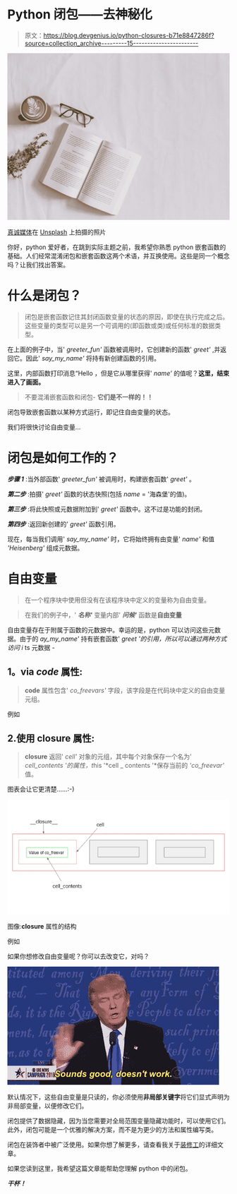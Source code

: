 # Python 闭包——去神秘化

> 原文：<https://blog.devgenius.io/python-closures-b71e8847286f?source=collection_archive---------15----------------------->

![](img/c3b4e0750f6bbb1e52e2c1f678f20cc2.png)

[真诚媒体](https://unsplash.com/@sincerelymedia?utm_source=medium&utm_medium=referral)在 [Unsplash](https://unsplash.com?utm_source=medium&utm_medium=referral) 上拍摄的照片

你好，python 爱好者，在跳到实际主题之前，我希望你熟悉 python 嵌套函数的基础。人们经常混淆闭包和嵌套函数这两个术语，并互换使用。这些是同一个概念吗？让我们找出答案。

# 什么是闭包？

> 闭包是嵌套函数记住其封闭函数变量的状态的原因，即使在执行完成之后。这些变量的类型可以是另一个可调用的(即函数或类)或任何标准的数据类型。

在上面的例子中，当' *greeter_fun'* 函数被调用时，它创建新的函数' *greet'* ,并返回它。因此' *say_my_name'* 将持有新创建函数的引用。

这里，内部函数打印消息“Hello <name>，但是它从哪里获得' *name'* 的值呢？**这里，结束进入了画面。**</name>

> 不要混淆嵌套函数和闭包- **它们是不一样的！！**

闭包导致嵌套函数以某种方式运行，即记住自由变量的状态。

我们将很快讨论自由变量…

# 闭包是如何工作的？

***步骤 1*** :当外部函数' *greeter_fun'* 被调用时，构建嵌套函数' *greet'* 。

***第二步*** :拍摄' *greet'* 函数的状态快照(包括 *name* = '海森堡'的值)。

***第三步*** :将此快照或元数据附加到' *greet'* 函数中。这不过是功能的封闭。

***第四步*** :返回新创建的' *greet'* 函数引用。

现在，每当我们调用' *say_my_name'* 时，它将始终拥有由变量' *name'* 和值 *'Heisenberg'* 组成元数据。

# 自由变量

> 在一个程序块中使用但没有在该程序块中定义的变量称为自由变量。

> 在我们的例子中，' ***名称'*** 变量内部' ***问候'*** 函数是**自由变量**

自由变量存在于附属于函数的元数据中。幸运的是，python 可以访问这些元数据。由于的 *ay_my_name'* 持有嵌套函数' *greet '的引用，所以可以通过两种方式访问 i* ts 元数据 *-*

## **1。via *__code__* 属性:**

> __code__ 属性包含' *co_freevars'* 字段，该字段是在代码块中定义的自由变量元组。

例如

## 2.使用 __closure__ 属性:

> __closure__ 返回' *cell'* 对象的元组，其中每个对象保存一个名为' *cell_contents '的属性，t*his '*cell _ contents '*保存当前的 *'co_freevar'* 值。

图表会让它更清楚……:-)

![](img/47f79d6479e0da57f9f89776d7448500.png)

图像:__closure__ 属性的结构

例如

如果你想修改自由变量呢？你可以去改变它，对吗？

![](img/fc0b0e0a7bccc642945dcefeb5d69945.png)

默认情况下，这些自由变量是只读的，你必须使用**非局部关键字**将它们显式声明为非局部变量，以便修改它们。

闭包提供了数据隐藏，因为当您需要对全局范围变量隐藏功能时，可以使用它们。此外，闭包可能是一个优雅的解决方案，而不是为更少的方法和属性编写类。

闭包在装饰者中被广泛使用。如果你想了解更多，请查看我关于[装修工](https://medium.com/analytics-vidhya/python-decorators-a-weapon-to-be-mastered-be310b519ac5)的详细文章。

如果您读到这里，我希望这篇文章能帮助您理解 python 中的闭包。

***干杯！***